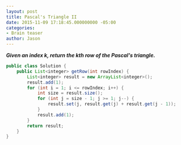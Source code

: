 ```yaml
---
layout: post
title: Pascal's Triangle II
date: 2015-11-09 17:18:45.000000000 -05:00
categories:
- Brain teaser
author: Jason
---
```

<p><strong><em>Given an index k, return the kth row of the Pascal's triangle.</em></strong></p>


``` java
public class Solution {
    public List<integer> getRow(int rowIndex) {
        List<integer> result = new ArrayList<integer>();
        result.add(1);
        for (int i = 1; i <= rowIndex; i++) {
            int size = result.size();
            for (int j = size - 1; j >= 1; j--) {
                result.set(j, result.get(j) + result.get(j - 1));
            }
            result.add(1);
        }
        return result;
    }
}
```
